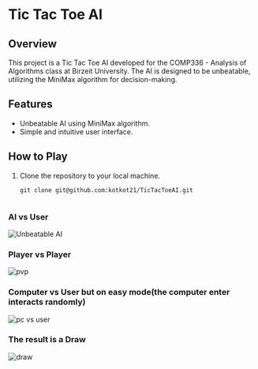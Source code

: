 # Tic Tac Toe AI

## Overview

This project is a Tic Tac Toe AI developed for the COMP336 - Analysis of Algorithms class at Birzeit University. The AI is designed to be unbeatable, utilizing the MiniMax algorithm for decision-making.

## Features

- Unbeatable AI using MiniMax algorithm.
- Simple and intuitive user interface.

## How to Play

1. Clone the repository to your local machine.
   ```
   git clone git@github.com:kotkot21/TicTacToeAI.git
  
### AI vs User

![Unbeatable AI](https://github.com/kotkot21/TicTacToeAI/assets/82829683/d9788875-26ac-4c8f-8f88-f8e84a14b9ed)


### Player vs Player

![pvp](https://github.com/kotkot21/TicTacToeAI/assets/82829683/f02b2171-dbc0-401b-a533-f434dcd3cc54)


### Computer vs User but on easy mode(the computer enter interacts randomly)
![pc vs user](https://github.com/kotkot21/TicTacToeAI/assets/82829683/e9026f42-a0e9-4759-a8bf-ff121669c3f0)


### The result is a Draw

![draw](https://github.com/kotkot21/TicTacToeAI/assets/82829683/961f51b2-7639-4e2a-8644-7d4025379cab)

